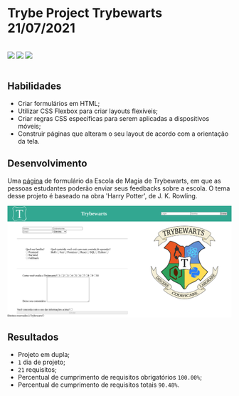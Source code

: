 # Trybe Project Trybewarts 21/07/2021
<br>
<div style="display: inline_block">
  <img src="https://img.shields.io/badge/css3-0D1117?style=for-the-badge&logo=css3&logoColor=1572B6&logoWidth=20"/>
  <img src="https://img.shields.io/badge/html5-0D1117?style=for-the-badge&logo=html5&logoColor=E34F26&logoWidth=20"/>
  <img src="https://img.shields.io/badge/javascript-0D1117?style=for-the-badge&logo=javascript&logoColor=F7DF1E&logoWidth=20"/>
</div>
<br>

## Habilidades

- Criar formulários em HTML;
- Utilizar CSS Flexbox para criar layouts flexíveis;
- Criar regras CSS específicas para serem aplicadas a dispositivos móveis;
- Construir páginas que alteram o seu layout de acordo com a orientação da tela.

## Desenvolvimento
Uma [página](https://weltonthomasferreira.github.io/trybe-project-trybewarts/) de formulário da Escola de Magia de Trybewarts, em que as pessoas estudantes poderão enviar seus feedbacks sobre a escola. O tema desse projeto é baseado na obra 'Harry Potter', de J. K. Rowling.

![Imagem do site desenvolvido](./readme/images/trybewarts-site.png "Site")

## Resultados

- Projeto em dupla;
- `1` dia de projeto;
- `21` requisitos;
- Percentual de cumprimento de requisitos obrigatórios `100.00%`;
- Percentual de cumprimento de requisitos totais `90.48%`.

